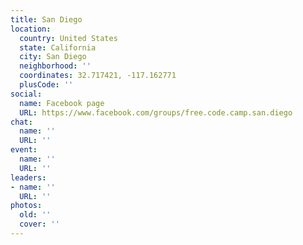 ```yaml
---
title: San Diego
location:
  country: United States
  state: California
  city: San Diego
  neighborhood: ''
  coordinates: 32.717421, -117.162771
  plusCode: ''
social:
  name: Facebook page
  URL: https://www.facebook.com/groups/free.code.camp.san.diego
chat:
  name: ''
  URL: ''
event:
  name: ''
  URL: ''
leaders:
- name: ''
  URL: ''
photos:
  old: ''
  cover: ''
---
```

